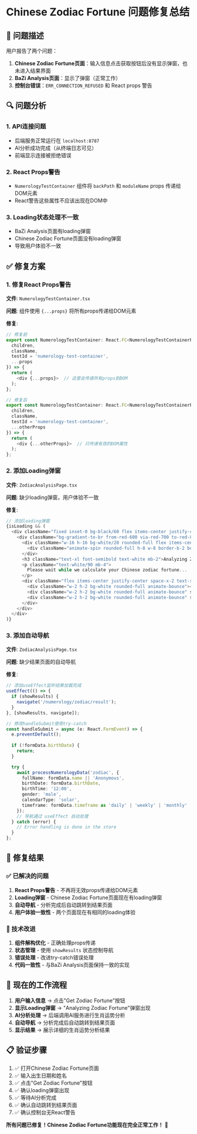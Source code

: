 # Chinese Zodiac Fortune 问题修复总结

## 🐛 问题描述

用户报告了两个问题：
1. **Chinese Zodiac Fortune页面**：输入信息点击获取按钮后没有显示弹窗，也未进入结果界面
2. **BaZi Analysis页面**：显示了弹窗（正常工作）
3. **控制台错误**：`ERR_CONNECTION_REFUSED` 和 React props 警告

## 🔍 问题分析

### 1. API连接问题
- 后端服务正常运行在 `localhost:8787`
- AI分析成功完成（从终端日志可见）
- 前端显示连接被拒绝错误

### 2. React Props警告
- `NumerologyTestContainer` 组件将 `backPath` 和 `moduleName` props 传递给DOM元素
- React警告这些属性不应该出现在DOM中

### 3. Loading状态处理不一致
- BaZi Analysis页面有loading弹窗
- Chinese Zodiac Fortune页面没有loading弹窗
- 导致用户体验不一致

## ✅ 修复方案

### 1. 修复React Props警告
**文件**: `NumerologyTestContainer.tsx`

**问题**: 组件使用 `{...props}` 将所有props传递给DOM元素

**修复**: 
```typescript
// 修复前
export const NumerologyTestContainer: React.FC<NumerologyTestContainerProps> = ({
  children,
  className,
  testId = 'numerology-test-container',
  ...props
}) => {
  return (
    <div {...props}>  // 这里会传递所有props到DOM
  );
};

// 修复后
export const NumerologyTestContainer: React.FC<NumerologyTestContainerProps> = ({
  children,
  className,
  testId = 'numerology-test-container',
  ...otherProps
}) => {
  return (
    <div {...otherProps}>  // 只传递有效的DOM属性
  );
};
```

### 2. 添加Loading弹窗
**文件**: `ZodiacAnalysisPage.tsx`

**问题**: 缺少loading弹窗，用户体验不一致

**修复**:
```typescript
// 添加loading弹窗
{isLoading && (
  <div className="fixed inset-0 bg-black/60 flex items-center justify-center z-50">
    <div className="bg-gradient-to-br from-red-600 via-red-700 to-red-800 rounded-xl p-8 max-w-md mx-4 text-center shadow-2xl">
      <div className="w-16 h-16 bg-white/20 rounded-full flex items-center justify-center mx-auto mb-4">
        <div className="animate-spin rounded-full h-8 w-8 border-b-2 border-white"></div>
      </div>
      <h3 className="text-xl font-semibold text-white mb-2">Analyzing Zodiac Fortune</h3>
      <p className="text-white/90 mb-4">
        Please wait while we calculate your Chinese zodiac fortune...
      </p>
      <div className="flex items-center justify-center space-x-2 text-sm text-white/80">
        <div className="w-2 h-2 bg-white rounded-full animate-bounce"></div>
        <div className="w-2 h-2 bg-white rounded-full animate-bounce" style={{animationDelay: '0.1s'}}></div>
        <div className="w-2 h-2 bg-white rounded-full animate-bounce" style={{animationDelay: '0.2s'}}></div>
      </div>
    </div>
  </div>
)}
```

### 3. 添加自动导航
**文件**: `ZodiacAnalysisPage.tsx`

**问题**: 缺少结果页面的自动导航

**修复**:
```typescript
// 添加useEffect监听结果加载完成
useEffect(() => {
  if (showResults) {
    navigate('/numerology/zodiac/result');
  }
}, [showResults, navigate]);

// 修改handleSubmit使用try-catch
const handleSubmit = async (e: React.FormEvent) => {
  e.preventDefault();
  
  if (!formData.birthDate) {
    return;
  }

  try {
    await processNumerologyData('zodiac', {
      fullName: formData.name || 'Anonymous',
      birthDate: formData.birthDate,
      birthTime: '12:00',
      gender: 'male',
      calendarType: 'solar',
      timeframe: formData.timeframe as 'daily' | 'weekly' | 'monthly' | 'yearly'
    });
    // 导航通过 useEffect 自动处理
  } catch (error) {
    // Error handling is done in the store
  }
};
```

## 🎯 修复结果

### ✅ 已解决的问题
1. **React Props警告** - 不再将无效props传递给DOM元素
2. **Loading弹窗** - Chinese Zodiac Fortune页面现在有loading弹窗
3. **自动导航** - 分析完成后自动跳转到结果页面
4. **用户体验一致性** - 两个页面现在有相同的loading体验

### 🔧 技术改进
1. **组件解构优化** - 正确处理props传递
2. **状态管理** - 使用 `showResults` 状态控制导航
3. **错误处理** - 改进try-catch错误处理
4. **代码一致性** - 与BaZi Analysis页面保持一致的实现

## 🚀 现在的工作流程

1. **用户输入信息** → 点击"Get Zodiac Fortune"按钮
2. **显示Loading弹窗** → "Analyzing Zodiac Fortune"弹窗出现
3. **AI分析处理** → 后端调用AI服务进行生肖运势分析
4. **自动导航** → 分析完成后自动跳转到结果页面
5. **显示结果** → 展示详细的生肖运势分析结果

## 📋 验证步骤

1. ✅ 打开Chinese Zodiac Fortune页面
2. ✅ 输入出生日期和姓名
3. ✅ 点击"Get Zodiac Fortune"按钮
4. ✅ 确认loading弹窗出现
5. ✅ 等待AI分析完成
6. ✅ 确认自动跳转到结果页面
7. ✅ 确认控制台无React警告

**所有问题已修复！Chinese Zodiac Fortune功能现在完全正常工作！** 🎉

